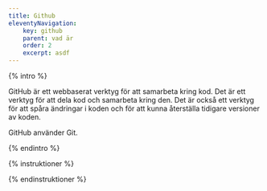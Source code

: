 ```yaml
---
title: Github
eleventyNavigation:
    key: github
    parent: vad är
    order: 2
    excerpt: asdf
---
```


{% intro %}

GitHub är ett webbaserat verktyg för att samarbeta kring kod. Det är ett verktyg för att dela kod och samarbeta kring den. Det är också ett verktyg för att spåra ändringar i koden och för att kunna återställa tidigare versioner av koden.

GitHub använder Git.

{% endintro %}

{% instruktioner %}


{% endinstruktioner %}
